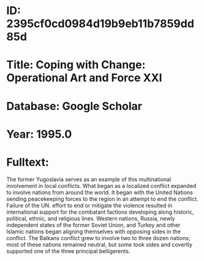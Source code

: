 # ID: 2395cf0cd0984d19b9eb11b7859dd85d
# Title: Coping with Change: Operational Art and Force XXI
# Database: Google Scholar
# Year: 1995.0
# Fulltext:
The former Yugoslavia serves as an example of this multinational involvement in local conflicts.
What began as a localized conflict expanded to involve nations from around the world.
It began with the United Nations sending peacekeeping forces to the region in an attempt to end the conflict.
Failure of the UN.
effort to end or mitigate the violence resulted in international support for the combatant factions developing along historic, political, ethnic, and religious lines.
Western nations, Russia, newly independent states of the former Soviet Union, and Turkey and other Islamic nations began aligning themselves with opposing sides in the conflict.
The Balkans conflict grew to involve two to three dozen nations; most of these nations remained neutral, but some took sides and covertly supported one of the three principal belligerents.